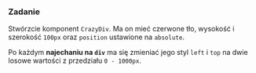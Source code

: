 ### Zadanie
Stwórzcie komponent `CrazyDiv`. Ma on mieć czerwone tło, wysokość i szerokość `100px` oraz `position` ustawione na `absolute`.

Po każdym **najechaniu na `div`** ma się zmieniać jego styl `left` i `top` na dwie losowe wartości z przedziału `0 - 1000px`.